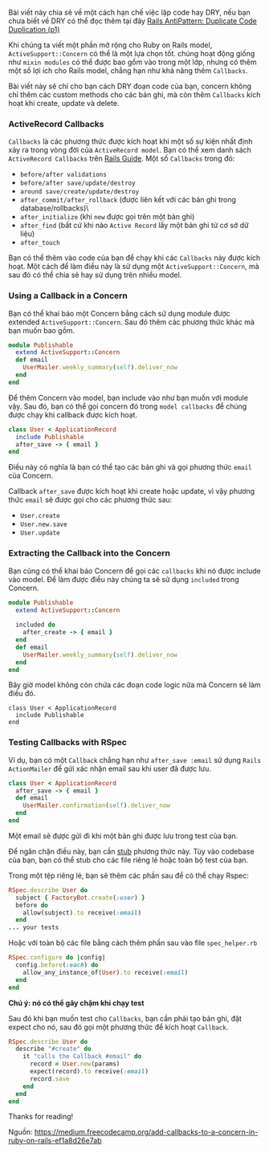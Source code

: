 Bài viết này chia sẻ về một cách hạn chế việc lặp code hay DRY, nếu bạn chưa biết về DRY có thể đọc thêm tại đây [Rails AntiPattern: Duplicate Code Duplication (p1)](https://viblo.asia/p/rails-antipattern-duplicate-code-duplication-p1-1VgZvwGYlAw)

Khi chúng ta viết một phần mở rộng cho Ruby on Rails model, `ActiveSupport::Concern` có thể là một lựa chọn tốt. chúng hoạt động giống như `mixin modules` có thể được bao gồm vào trong một lớp, nhưng có thêm một số lợi ích cho Rails model, chẳng hạn như khả năng thêm `Callbacks`. 

Bài viết này sẽ chỉ cho bạn cách DRY đoạn code của bạn, concern không chỉ thêm các custom methods cho các bản ghi, mà còn thêm `Callbacks` kích hoạt khi create, update và delete. 

### ActiveRecord Callbacks

`Callbacks` là các phương thức được kích hoạt khi một số sự kiện nhất định xảy ra trong vòng đời của `ActiveRecord model`. Bạn có thể xem danh sách `ActiveRecord Callbacks` trên [Rails Guide](http://guides.rubyonrails.org/active_record_callbacks.html).  Một số `Callbacks` trong đó:
* `before/after validations`
* `before/after save/update/destroy`
* `around save/create/update/destroy`
* `after_commit/after_rollback` (được liên kết với các bản ghi trong database/rollbacks)\
* `after_initialize` (khi `new` được gọi trên một bản ghi)
* `after_find` (bất cứ khi nào `Active Record` lấy một bản ghi từ cơ sở dữ liệu)
* `after_touch`

Bạn có thể thêm vào code của bạn để chạy khi các `Callbacks` này được kích hoạt. Một cách để làm điều này là sử dụng một `ActiveSupport::Concern`, mà sau đó có thể chia sẻ hay sử dụng trên nhiều model.

### Using a Callback in a Concern

Bạn có thể khai báo một Concern bằng cách sử dụng module được extended `ActiveSupport::Concern`. Sau đó thêm các phương thức khác mà bạn muốn bao gồm. 

``` ruby
module Publishable
  extend ActiveSupport::Concern
  def email
    UserMailer.weekly_summary(self).deliver_now
  end
end
```

Để thêm Concern vào model, bạn include vào như bạn muốn với module vậy. Sau đó, bạn có thể gọi concern đó trong `model callbacks` để chúng được chạy khi callback được kích hoạt. 

``` ruby
class User < ApplicationRecord
  include Publishable
  after_save -> { email }
end
```

Điều này có nghĩa là bạn có thể tạo các bản ghi và gọi phương thức `email` của Concern.

Callback `after_save` được kích hoạt khi create hoặc update, vì vậy phương thức `email` sẽ được gọi cho các phương thức sau:
* `User.create`
* `User.new.save`
* `User.update`

### Extracting the Callback into the Concern

Bạn cũng có thể khai báo Concern để gọi các `callbacks` khi nó được include vào model. Để làm được điều này chúng ta sẽ sử dụng `included` trong Concern.

``` ruby
module Publishable
  extend ActiveSupport::Concern
  
  included do
    after_create -> { email }
  end
  def email
    UserMailer.weekly_summary(self).deliver_now
  end
end
```

Bây giờ model không còn chứa các đoạn code logic nữa mà Concern sẽ làm điều đó.

```
class User < ApplicationRecord
  include Publishable
end
```
### Testing Callbacks with RSpec

Ví dụ, bạn có một `Callback` chẳng hạn như `after_save :email` sử dụng `Rails ActionMailer` để gửi xác nhận email sau khi user đã được lưu.

``` ruby
class User < ApplicationRecord
  after_save -> { email }
  def email
    UserMailer.confirmation(self).deliver_now
  end
end
```

Một email sẽ được gửi đi khi một bản ghi được lưu trong test của bạn.

Để ngăn chặn điều này, bạn cần [stub](https://relishapp.com/rspec/rspec-mocks/v/2-14/docs/method-stubs) phương thức này. Tùy vào codebase của bạn, bạn có thể stub cho các file riêng lẻ hoặc toàn bộ test của bạn.

Trong một tệp riêng lẻ, bạn sẽ thêm các phần sau để có thể chạy Rspec:

``` ruby
RSpec.describe User do
  subject { FactoryBot.create(:user) }
  before do
    allow(subject).to receive(:email)
  end
... your tests
```

Hoặc với toàn bộ các file bằng cách thêm phần sau vào file `spec_helper.rb`

``` ruby
RSpec.configure do |config|
  config.before(:each) do
    allow_any_instance_of(User).to receive(:email)
  end
end
```

**Chú ý: nó có thể gây chậm khi chạy test**

Sau đó khi bạn muốn test cho `Callbacks`, bạn cần phải tạo bản ghi, đặt expect cho nó, sau đó gọi một phương thức để kích hoạt `Callback`.

``` ruby
RSpec.describe User do
  describe "#create" do
    it "calls the Callback #email" do
      record = User.new(params)
      expect(record).to receive(:email)
      record.save
    end
  end
end
```

Thanks for reading!

Nguồn: https://medium.freecodecamp.org/add-callbacks-to-a-concern-in-ruby-on-rails-ef1a8d26e7ab